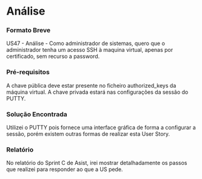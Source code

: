 # Análise

### Formato Breve
US47 - Análise - Como administrador de sistemas, quero que o administrador tenha um acesso SSH à maquina virtual, apenas por certificado, sem recurso a password.

### Pré-requisitos
A chave pública deve estar presente no ficheiro authorized_keys da máquina virtual.
A chave privada estará nas configurações da sessão do PUTTY.

### Solução Encontrada 
Utilizei o PUTTY pois fornece uma interface gráfica de forma a configurar a sessão, porém existem outras formas de realizar esta User Story.

### Relatório
No relatório do Sprint C de Asist, irei mostrar detalhadamente os passos que realizei para responder ao que a US pede.






